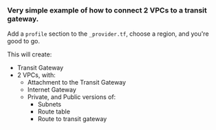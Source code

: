 ### Very simple example of how to connect 2 VPCs to a transit gateway.

Add a `profile` section to the `_provider.tf`, choose a region, and you're good to go.

This will create:
- Transit Gateway
- 2 VPCs, with:
  - Attachment to the Transit Gateway
  - Internet Gateway
  - Private, and Public versions of:
    - Subnets
    - Route table
    - Route to transit gateway



